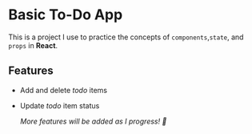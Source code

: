 # Basic To-Do App

This is a project I use to practice the concepts of `components`,`state`, and `props` in **React**.

## Features

- Add and delete _todo_ items
- Update _todo_ item status

  _More features will be added as I progress! 🙂_
